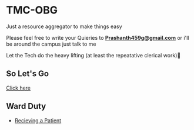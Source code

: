 # TMC-OBG

Just a resource aggregator to make things easy

Please feel free to write your Quieries to **Prashanth459g@gmail.com** 
or 
i'll be around the campus just talk to me

Let the Tech do the heavy lifting (at least the repeatative clerical work)💪




## So Let's Go
[Click here](https://prashanth459g.github.io/TMC-OBG/home.html)


## Ward Duty
- [Recieving a Patient](https://prashanth459g.github.io/TMC-OBG/receivingPt)

